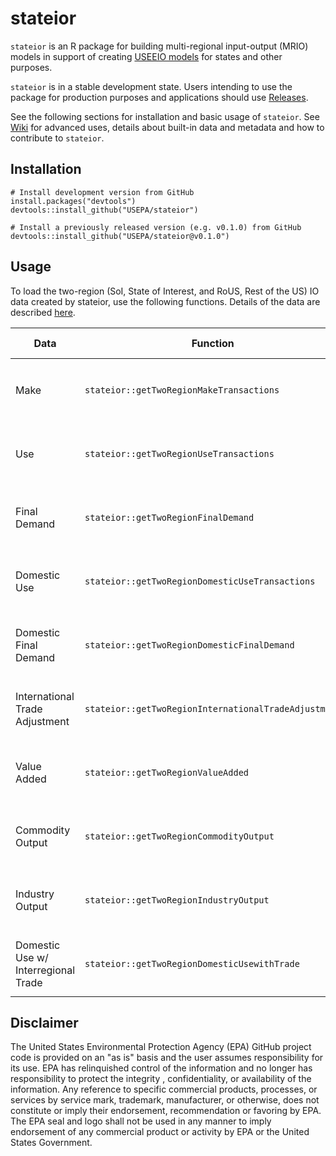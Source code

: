 # stateior

`stateior` is an R package for building multi-regional input-output (MRIO) models in support of creating [USEEIO models](https://www.epa.gov/land-research/us-environmentally-extended-input-output-useeio-models) for states and other purposes.

`stateior` is in a stable development state.
Users intending to use the package for production purposes and applications should use [Releases](https://github.com/USEPA/stateior/releases).

See the following sections for installation and basic usage of `stateior`.
See [Wiki](https://github.com/USEPA/stateior/wiki) for advanced uses, details about built-in data and metadata and how to contribute to `stateior`.

## Installation

```
# Install development version from GitHub
install.packages("devtools")
devtools::install_github("USEPA/stateior")
```

```
# Install a previously released version (e.g. v0.1.0) from GitHub
devtools::install_github("USEPA/stateior@v0.1.0")
```

## Usage

To load the two-region (SoI, State of Interest, and RoUS, Rest of the US) IO data created by stateior, use the following functions.
Details of the data are described [here](https://github.com/USEPA/stateior/blob/dev/format_specs/TwoRegionData.md#data).

| Data                                | Function                                              | Parameters (example) |
| ----------------------------------- | ----------------------------------------------------- | ---------------------------------------------------- |
| Make                                | `stateior::getTwoRegionMakeTransactions`              | `state = "Geogia", year = 2017, iolevel = "Summary"` |
| Use                                 | `stateior::getTwoRegionUseTransactions`               | `state = "Geogia", year = 2017, iolevel = "Summary"` |
| Final Demand                        | `stateior::getTwoRegionFinalDemand`                   | `state = "Geogia", year = 2017, iolevel = "Summary"` |
| Domestic Use                        | `stateior::getTwoRegionDomesticUseTransactions`       | `state = "Geogia", year = 2017, iolevel = "Summary"` |
| Domestic Final Demand               | `stateior::getTwoRegionDomesticFinalDemand`           | `state = "Geogia", year = 2017, iolevel = "Summary"` |
| International Trade Adjustment      | `stateior::getTwoRegionInternationalTradeAdjustment`  | `state = "Geogia", year = 2017, iolevel = "Summary"` |
| Value Added                         | `stateior::getTwoRegionValueAdded`                    | `state = "Geogia", year = 2017, iolevel = "Summary"` |
| Commodity Output                    | `stateior::getTwoRegionCommodityOutput`               | `state = "Geogia", year = 2017, iolevel = "Summary"` |
| Industry Output                     | `stateior::getTwoRegionIndustryOutput`                | `state = "Geogia", year = 2017, iolevel = "Summary"` |
| Domestic Use w/ Interregional Trade | `stateior::getTwoRegionDomesticUsewithTrade`          | `state = "Geogia", year = 2017, iolevel = "Summary"` |


## Disclaimer

The United States Environmental Protection Agency (EPA) GitHub project code is provided on an "as is" basis and the user assumes responsibility for its use.  EPA has relinquished control of the information and no longer has responsibility to protect the integrity , confidentiality, or availability of the information.  Any reference to specific commercial products, processes, or services by service mark, trademark, manufacturer, or otherwise, does not constitute or imply their endorsement, recommendation or favoring by EPA.  The EPA seal and logo shall not be used in any manner to imply endorsement of any commercial product or activity by EPA or the United States Government.

 
